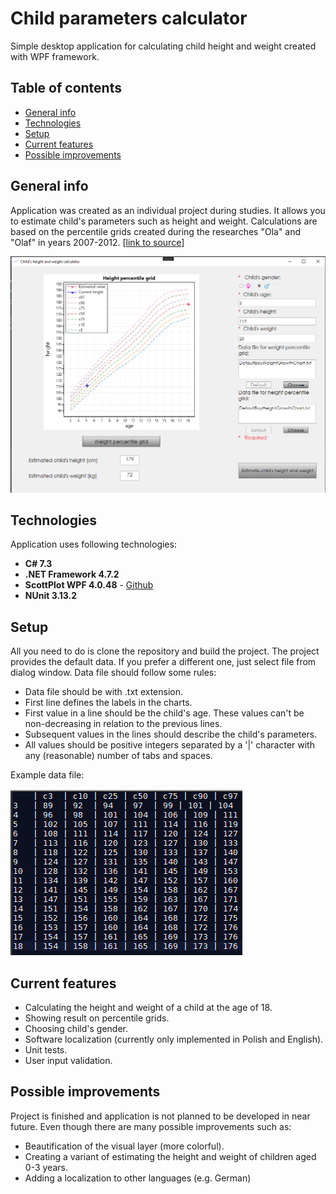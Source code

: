 # Child parameters calculator
Simple desktop application for calculating child height and weight created with WPF framework.

## Table of contents
* [General info](#general-info)
* [Technologies](#technologies)
* [Setup](#setup)
* [Current features](#current-features)
* [Possible improvements](#possible-improvements)

## General info
Application was created as an individual project during studies. 
It allows you to estimate child's parameters such as height and weight. 
Calculations are based on the percentile grids created during the researches "Ola" and "Olaf" in years 2007-2012.
[[link to source](http://www.zscielcza.pl/?q=uczen/edukacja/centyle "Source")]

![Main window](./images/MainWindow.png)

## Technologies
Application uses following technologies:

* __C# 7.3__
* __.NET Framework 4.7.2__
* __ScottPlot WPF 4.0.48__ - [Github](https://github.com/ScottPlot/ScottPlot)
* __NUnit  3.13.2__

## Setup

All you need to do is clone the repository and build the project.
The project provides the default data. If you prefer a different one, just select file from dialog window. 
Data file should follow some rules:

* Data file should be with .txt extension.
* First line defines the labels in the charts.
* First value in a line should be the child's age. These values can't be non-decreasing in relation to the previous lines.
* Subsequent values in the lines should describe the child's parameters.
* All values should be positive integers separated by a '|' character with any (reasonable) number of tabs and spaces.

Example data file:

![Example data file](./images/ExampleDataFile.png)

## Current features

* Calculating the height and weight of a child at the age of 18.
* Showing result on percentile grids.
* Choosing child's gender.
* Software localization (currently only implemented in Polish and English).
* Unit tests.
* User input validation.

## Possible improvements

Project is finished and application is not planned to be developed in near future. Even though there are many possible improvements such as:
* Beautification of the visual layer (more colorful).
* Creating a variant of estimating the height and weight of children aged 0-3 years.
* Adding a localization to other languages (e.g. German)
